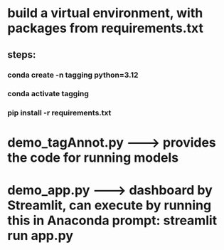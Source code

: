 # build a virtual environment, with packages from requirements.txt

## steps:
### conda create -n tagging python=3.12
### conda activate tagging
### pip install -r requirements.txt


# demo_tagAnnot.py ---> provides the code for running models
# demo_app.py ---> dashboard by Streamlit, can execute by running this in Anaconda prompt: streamlit run app.py
